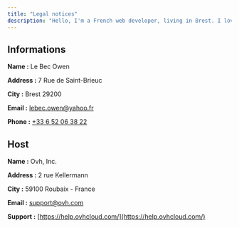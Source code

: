 ```yaml
---
title: "Legal notices"
description: "Hello, I'm a French web developer, living in Brest. I love exploring new web technologies and I'm always looking for new skills to acquire."
---
```


## Informations

**Name :** Le Bec Owen

**Address :** 7 Rue de Saint-Brieuc

**City :** Brest 29200

**Email :** [lebec.owen@yahoo.fr](mailto:lebec.owen@yahoo.fr)

**Phone :** [+33 6 52 06 38 22](tel:+33652063822)

## Host

**Name :** Ovh, Inc.

**Address :** 2 rue Kellermann

**City :** 59100 Roubaix - France

**Email :** [support@ovh.com](mailto:support@ovh.com)

**Support :** [https://help.ovhcloud.com/](https://help.ovhcloud.com/)
